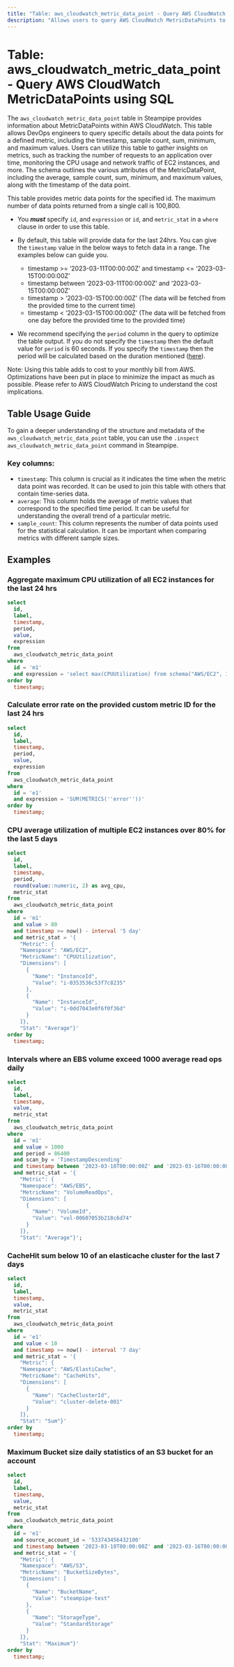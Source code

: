 ```yaml
---
title: "Table: aws_cloudwatch_metric_data_point - Query AWS CloudWatch MetricDataPoints using SQL"
description: "Allows users to query AWS CloudWatch MetricDataPoints to fetch detailed information about the data points for a defined metric."
---
```


# Table: aws_cloudwatch_metric_data_point - Query AWS CloudWatch MetricDataPoints using SQL

The `aws_cloudwatch_metric_data_point` table in Steampipe provides information about MetricDataPoints within AWS CloudWatch. This table allows DevOps engineers to query specific details about the data points for a defined metric, including the timestamp, sample count, sum, minimum, and maximum values. Users can utilize this table to gather insights on metrics, such as tracking the number of requests to an application over time, monitoring the CPU usage and network traffic of EC2 instances, and more. The schema outlines the various attributes of the MetricDataPoint, including the average, sample count, sum, minimum, and maximum values, along with the timestamp of the data point.

This table provides metric data points for the specified id. The maximum number of data points returned from a single call is 100,800.

- You **_must_** specify `id`, and `expression` or `id`, and `metric_stat` in a `where` clause in order to use this table.

- By default, this table will provide data for the last 24hrs. You can give the `timestamp` value in the below ways to fetch data in a range. The examples below can guide you.

  - timestamp >= ‘2023-03-11T00:00:00Z’ and timestamp <= ‘2023-03-15T00:00:00Z’
  - timestamp between ‘2023-03-11T00:00:00Z’ and ‘2023-03-15T00:00:00Z’
  - timestamp > ‘2023-03-15T00:00:00Z’ (The data will be fetched from the provided time to the current time)
  - timestamp < ‘2023-03-15T00:00:00Z’ (The data will be fetched from one day before the provided time to the provided time)

- We recommend specifying the `period` column in the query to optimize the table output. If you do not specify the `timestamp` then the default value for `period` is 60 seconds. If you specify the `timestamp` then the period will be calculated based on the duration mentioned ([here](https://pkg.go.dev/github.com/aws/aws-sdk-go-v2/service/cloudwatch/types#MetricStat.Period)).

Note: Using this table adds to cost to your monthly bill from AWS. Optimizations have been put in place to minimize the impact as much as possible. Please refer to AWS CloudWatch Pricing to understand the cost implications.

## Table Usage Guide

To gain a deeper understanding of the structure and metadata of the `aws_cloudwatch_metric_data_point` table, you can use the `.inspect aws_cloudwatch_metric_data_point` command in Steampipe.

### Key columns:

- `timestamp`: This column is crucial as it indicates the time when the metric data point was recorded. It can be used to join this table with others that contain time-series data.
- `average`: This column holds the average of metric values that correspond to the specified time period. It can be useful for understanding the overall trend of a particular metric.
- `sample_count`: This column represents the number of data points used for the statistical calculation. It can be important when comparing metrics with different sample sizes.

## Examples

### Aggregate maximum CPU utilization of all EC2 instances for the last 24 hrs

```sql
select
  id,
  label,
  timestamp,
  period,
  value,
  expression
from
  aws_cloudwatch_metric_data_point
where
  id = 'm1'
  and expression = 'select max(CPUUtilization) from schema("AWS/EC2", InstanceId)'
order by
  timestamp;
```

### Calculate error rate on the provided custom metric ID for the last 24 hrs

```sql
select
  id,
  label,
  timestamp,
  period,
  value,
  expression
from
  aws_cloudwatch_metric_data_point
where
  id = 'e1'
  and expression = 'SUM(METRICS(''error''))'
order by
  timestamp;
```

### CPU average utilization of multiple EC2 instances over 80% for the last 5 days

```sql
select
  id,
  label,
  timestamp,
  period,
  round(value::numeric, 2) as avg_cpu,
  metric_stat
from
  aws_cloudwatch_metric_data_point
where
  id = 'm1'
  and value > 80
  and timestamp >= now() - interval '5 day'
  and metric_stat = '{
    "Metric": {
    "Namespace": "AWS/EC2",
    "MetricName": "CPUUtilization",
    "Dimensions": [
      {
        "Name": "InstanceId",
        "Value": "i-0353536c53f7c8235"
      },
      {
        "Name": "InstanceId",
        "Value": "i-0dd7043e0f6f0f36d"
      }
    ]},
    "Stat": "Average"}'
order by
  timestamp;
```

### Intervals where an EBS volume exceed 1000 average read ops daily

```sql
select
  id,
  label,
  timestamp,
  value,
  metric_stat
from
  aws_cloudwatch_metric_data_point
where
  id = 'm1'
  and value > 1000
  and period = 86400
  and scan_by = 'TimestampDescending'
  and timestamp between '2023-03-10T00:00:00Z' and '2023-03-16T00:00:00Z'
  and metric_stat = '{
    "Metric": {
    "Namespace": "AWS/EBS",
    "MetricName": "VolumeReadOps",
    "Dimensions": [
      {
        "Name": "VolumeId",
        "Value": "vol-00607053b218c6d74"
      }
    ]},
    "Stat": "Average"}';
```

### CacheHit sum below 10 of an elasticache cluster for the last 7 days

```sql
select
  id,
  label,
  timestamp,
  value,
  metric_stat
from
  aws_cloudwatch_metric_data_point
where
  id = 'e1'
  and value < 10
  and timestamp >= now() - interval '7 day'
  and metric_stat = '{
    "Metric": {
    "Namespace": "AWS/ElastiCache",
    "MetricName": "CacheHits",
    "Dimensions": [
      {
        "Name": "CacheClusterId",
        "Value": "cluster-delete-001"
      }
    ]},
    "Stat": "Sum"}'
order by
  timestamp;
```

### Maximum Bucket size daily statistics of an S3 bucket for an account

```sql
select
  id,
  label,
  timestamp,
  value,
  metric_stat
from
  aws_cloudwatch_metric_data_point
where
  id = 'e1'
  and source_account_id = '533743456432100'
  and timestamp between '2023-03-10T00:00:00Z' and '2023-03-16T00:00:00Z'
  and metric_stat = '{
    "Metric": {
    "Namespace": "AWS/S3",
    "MetricName": "BucketSizeBytes",
    "Dimensions": [
      {
        "Name": "BucketName",
        "Value": "steampipe-test"
      },
      {
        "Name": "StorageType",
        "Value": "StandardStorage"
      }
    ]},
    "Stat": "Maximum"}'
order by
  timestamp;
```
